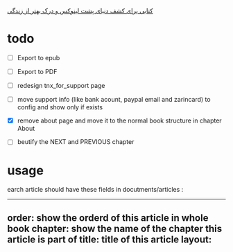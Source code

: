 [کتابی برای کشف دنیای پشت لینوکس و درک بهتر از زندگی](http://linuxbook.ir)


# todo
- [ ] Export to epub
- [ ] Export to PDF
- [ ] redesign tnx_for_support page
- [ ] move support info (like bank acount, paypal email and zarincard) to config and show only if exists
- [x] remove about page and move it to the normal book structure in chapter About
- [ ] beutify the NEXT and PREVIOUS chapter



# usage
earch article should have these fields in  docutments/articles :

  ---
  order: show the orderd of this article in whole book
  chapter: show the name of the chapter this article is part of
  title: title of this article
  layout: 
  ---
